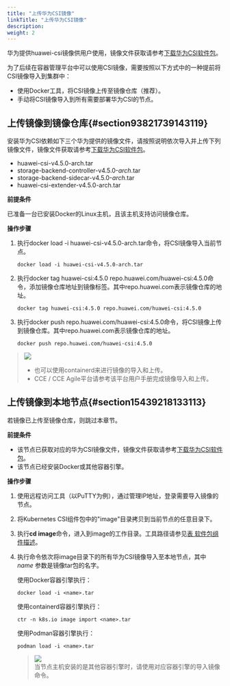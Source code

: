 ```yaml
---
title: "上传华为CSI镜像"
linkTitle: "上传华为CSI镜像"
description: 
weight: 2
---
```


华为提供huawei-csi镜像供用户使用，镜像文件获取请参考[下载华为CSI软件包](/docs/安装部署/安装前准备/下载华为CSI软件包)。

为了后续在容器管理平台中可以使用CSI镜像，需要按照以下方式中的一种提前将CSI镜像导入到集群中：

-   使用Docker工具，将CSI镜像上传至镜像仓库（推荐）。
-   手动将CSI镜像导入到所有需要部署华为CSI的节点。

## **上传镜像到镜像仓库**{#section93821739143119}

安装华为CSI依赖如下三个华为提供的镜像文件，请按照说明依次导入并上传下列镜像文件，镜像文件获取请参考[下载华为CSI软件包](/docs/安装部署/安装前准备/下载华为CSI软件包)。

-   huawei-csi-v4.5.0-arch.tar
-   storage-backend-controller-v4.5.0-_arch_.tar
-   storage-backend-sidecar-v4.5.0-_arch_.tar
-   huawei-csi-extender-v4.5.0-arch.tar

**前提条件**

已准备一台已安装Docker的Linux主机，且该主机支持访问镜像仓库。

**操作步骤**

1.  执行docker load -i huawei-csi-v4.5.0-arch.tar命令，将CSI镜像导入当前节点。

    ```
    docker load -i huawei-csi-v4.5.0-arch.tar 
    ```

2.  执行docker tag huawei-csi:4.5.0  repo.huawei.com/huawei-csi:4.5.0命令，添加镜像仓库地址到镜像标签。其中repo.huawei.com表示镜像仓库的地址。

    ```
    docker tag huawei-csi:4.5.0 repo.huawei.com/huawei-csi:4.5.0
    ```

3.  执行docker push repo.huawei.com/huawei-csi:4.5.0命令，将CSI镜像上传到镜像仓库。其中repo.huawei.com表示镜像仓库的地址。

    ```
    docker push repo.huawei.com/huawei-csi:4.5.0
    ```

>![](/css-docs/public_sys-resources/zh/icon-notice.gif)  
>-   也可以使用containerd来进行镜像的导入和上传。
>-   CCE / CCE Agile平台请参考该平台用户手册完成镜像导入和上传。

## **上传镜像到本地节点**{#section15439218133113}

若镜像已上传至镜像仓库，则跳过本章节。

**前提条件**

-   该节点已获取对应的华为CSI镜像文件，镜像文件获取请参考[下载华为CSI软件包](/docs/安装部署/安装前准备/下载华为CSI软件包)。
-   该节点已经安装Docker或其他容器引擎。

**操作步骤**

1.  使用远程访问工具（以PuTTY为例），通过管理IP地址，登录需要导入镜像的节点。
2.  将Kubernetes CSI组件包中的"image"目录拷贝到当前节点的任意目录下。
3.  执行**cd image**命令，进入到image的工作目录。工具路径请参见[表 软件包组件描述](/docs/安装部署/安装前准备/下载华为CSI软件包#zh-cn_topic_0150885197_table17200162435412)。
4.  执行命令依次将image目录下的所有华为CSI镜像导入至本地节点，其中 _name_ 参数是镜像tar包的名字。

    使用Docker容器引擎执行：

    ```
    docker load -i <name>.tar
    ```

    使用containerd容器引擎执行：

    ```
    ctr -n k8s.io image import <name>.tar
    ```

    使用Podman容器引擎执行：

    ```
    podman load -i <name>.tar
    ```

    >![](/css-docs/public_sys-resources/zh/icon-notice.gif)  
    >当节点主机安装的是其他容器引擎时，请使用对应容器引擎的导入镜像命令。

